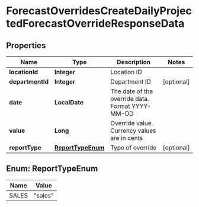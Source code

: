 

# ForecastOverridesCreateDailyProjectedForecastOverrideResponseData


## Properties

| Name | Type | Description | Notes |
|------------ | ------------- | ------------- | -------------|
|**locationId** | **Integer** | Location ID |  |
|**departmentId** | **Integer** | Department ID |  [optional] |
|**date** | **LocalDate** | The date of the override data. Format YYYY-MM-DD |  |
|**value** | **Long** | Override value. Currency values are in cents |  |
|**reportType** | [**ReportTypeEnum**](#ReportTypeEnum) | Type of override |  [optional] |



## Enum: ReportTypeEnum

| Name | Value |
|---- | -----|
| SALES | &quot;sales&quot; |



